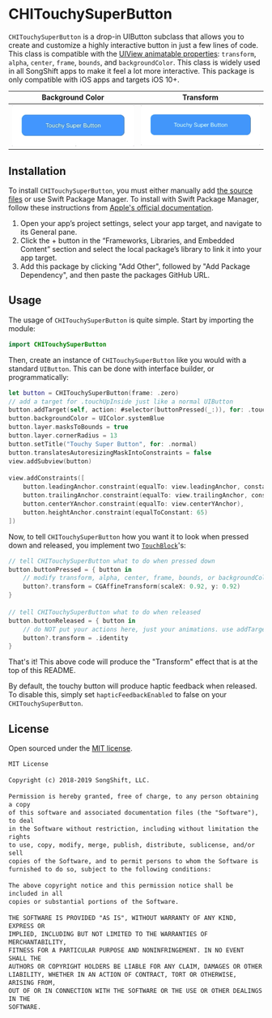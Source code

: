 # CHITouchySuperButton
`CHITouchySuperButton` is a drop-in UIButton subclass that allows you to create and customize a highly interactive button in just a few lines of code. This class is compatible with the [UIView animatable properties](https://developer.apple.com/documentation/uikit/uiview): `transform`, `alpha`, `center`, `frame`, `bounds`, and `backgroundColor`. This class is widely used in all SongShift apps to make it feel a lot more interactive. 
This package is only compatible with iOS apps and targets iOS 10+.

|  Background Color                                                                             | Transform                                                                                   |
|-------------------------------------------------------------------------------------------------|-------------------------------------------------------------------------------------------------|
| ![](https://raw.githubusercontent.com/SongShift/CHITouchySuperButton/master/Assets/colorchange.gif?token=AB5FC6CQUFYWWJ6ZWAMXV225JBTR2) | ![](https://raw.githubusercontent.com/SongShift/CHITouchySuperButton/master/Assets/transform.gif?token=AB5FC6CLFH4BLG3HPWSC2ES5JBT6A)| 

## Installation
To install `CHITouchySuperButton`, you must either manually add [the source files](https://github.com/SongShift/CHITouchySuperButton/tree/master/Sources/CHITouchySuperButton) or use Swift Package Manager. To install with Swift Package Manager, follow these instructions from [Apple's official documentation](https://developer.apple.com/documentation/swift_packages/creating_a_swift_package_with_xcode).

1.  Open your app’s project settings, select your app target, and navigate to its General pane.
2.  Click the + button in the “Frameworks, Libraries, and Embedded Content” section and select the local package’s library to link it into your app target.
3. Add this package by clicking "Add Other", followed by "Add Package Dependency", and then paste the packages GitHub URL. 
## Usage
The usage of `CHITouchySuperButton` is quite simple. Start by importing the module:
```swift
import CHITouchySuperButton
```
Then, create an instance of `CHITouchySuperButton` like you would with a standard `UIButton`. This can be done with interface builder, or  programmatically:
```swift
let button = CHITouchySuperButton(frame: .zero)
// add a target for .touchUpInside just like a normal UIButton
button.addTarget(self, action: #selector(buttonPressed(_:)), for: .touchUpInside)
button.backgroundColor = UIColor.systemBlue
button.layer.masksToBounds = true
button.layer.cornerRadius = 13
button.setTitle("Touchy Super Button", for: .normal)
button.translatesAutoresizingMaskIntoConstraints = false
view.addSubview(button)

view.addConstraints([
    button.leadingAnchor.constraint(equalTo: view.leadingAnchor, constant: 30),
    button.trailingAnchor.constraint(equalTo: view.trailingAnchor, constant: -30),
    button.centerYAnchor.constraint(equalTo: view.centerYAnchor),
    button.heightAnchor.constraint(equalToConstant: 65)
])
```
Now, to tell `CHITouchySuperButton` how you want it to look when pressed down and released, you implement two [`TouchBlock`](https://github.com/SongShift/CHITouchySuperButton/blob/master/Sources/CHITouchySuperButton/CHITouchySuperButton.swift#L13)'s:
```swift
// tell CHITouchySuperButton what to do when pressed down
button.buttonPressed = { button in
    // modify transform, alpha, center, frame, bounds, or backgroundColor
    button?.transform = CGAffineTransform(scaleX: 0.92, y: 0.92)
}

// tell CHITouchySuperButton what to do when released
button.buttonReleased = { button in
    // do NOT put your actions here, just your animations. use addTarget to add an action.
    button?.transform = .identity
}
```
That's it! This above code will produce the "Transform" effect that is at the top of this README.

By default, the touchy button will produce haptic feedback when released. To disable this, simply set `hapticFeedbackEnabled` to false on your `CHITouchySuperButton`. 
## License
Open sourced under the [MIT license](https://github.com/SongShift/CHITouchySuperButton/blob/master/LICENSE).
```
MIT License

Copyright (c) 2018-2019 SongShift, LLC.

Permission is hereby granted, free of charge, to any person obtaining a copy
of this software and associated documentation files (the "Software"), to deal
in the Software without restriction, including without limitation the rights
to use, copy, modify, merge, publish, distribute, sublicense, and/or sell
copies of the Software, and to permit persons to whom the Software is
furnished to do so, subject to the following conditions:

The above copyright notice and this permission notice shall be included in all
copies or substantial portions of the Software.

THE SOFTWARE IS PROVIDED "AS IS", WITHOUT WARRANTY OF ANY KIND, EXPRESS OR
IMPLIED, INCLUDING BUT NOT LIMITED TO THE WARRANTIES OF MERCHANTABILITY,
FITNESS FOR A PARTICULAR PURPOSE AND NONINFRINGEMENT. IN NO EVENT SHALL THE
AUTHORS OR COPYRIGHT HOLDERS BE LIABLE FOR ANY CLAIM, DAMAGES OR OTHER
LIABILITY, WHETHER IN AN ACTION OF CONTRACT, TORT OR OTHERWISE, ARISING FROM,
OUT OF OR IN CONNECTION WITH THE SOFTWARE OR THE USE OR OTHER DEALINGS IN THE
SOFTWARE.
```

